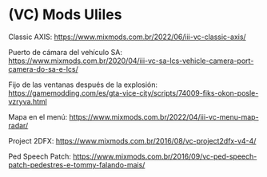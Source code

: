 # (VC) Mods Uliles

Classic AXIS: https://www.mixmods.com.br/2022/06/iii-vc-classic-axis/

Puerto de cámara del vehículo SA: https://www.mixmods.com.br/2020/04/iii-vc-sa-lcs-vehicle-camera-port-camera-do-sa-e-lcs/

Fijo de las ventanas después de la explosión: https://gamemodding.com/es/gta-vice-city/scripts/74009-fiks-okon-posle-vzryva.html

Mapa en el menú: https://www.mixmods.com.br/2022/04/iii-vc-menu-map-radar/

Project 2DFX: https://www.mixmods.com.br/2016/08/vc-project2dfx-v4-4/

Ped Speech Patch: https://www.mixmods.com.br/2016/09/vc-ped-speech-patch-pedestres-e-tommy-falando-mais/

